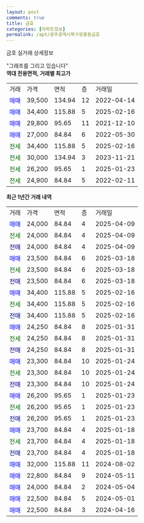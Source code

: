 ```yaml
---
layout: post
comments: true
title: 금호
categories: [아파트정보]
permalink: /apt/광주광역시북구문흥동금호
---
```


금호 실거래 상세정보

<script type="text/javascript">
  google.charts.load('current', {'packages':['line', 'corechart']});
  google.charts.setOnLoadCallback(drawChart);

  function drawChart() {
    var data = new google.visualization.DataTable();
    data.addColumn('date', '거래일');
    data.addColumn('number', "매매");
    data.addColumn('number', "전세");
    data.addColumn('number', "전매");

    data.addRows([[new Date(Date.parse("2025-04-09")), 24000, null, null], [new Date(Date.parse("2025-04-09")), null, 24000, null], [new Date(Date.parse("2025-04-09")), null, null, 24000], [new Date(Date.parse("2025-03-18")), 23500, null, null], [new Date(Date.parse("2025-03-18")), null, 23500, null], [new Date(Date.parse("2025-03-18")), null, null, 23500], [new Date(Date.parse("2025-02-16")), 34400, null, null], [new Date(Date.parse("2025-02-16")), null, 34400, null], [new Date(Date.parse("2025-02-16")), null, null, 34400], [new Date(Date.parse("2025-01-31")), 24250, null, null], [new Date(Date.parse("2025-01-31")), null, 24250, null], [new Date(Date.parse("2025-01-31")), null, null, 24250], [new Date(Date.parse("2025-01-24")), 23300, null, null], [new Date(Date.parse("2025-01-24")), null, 23300, null], [new Date(Date.parse("2025-01-24")), null, null, 23300], [new Date(Date.parse("2025-01-23")), 26200, null, null], [new Date(Date.parse("2025-01-23")), null, 26200, null], [new Date(Date.parse("2025-01-23")), null, null, 26200], [new Date(Date.parse("2025-01-18")), 23700, null, null], [new Date(Date.parse("2025-01-18")), null, 23700, null], [new Date(Date.parse("2025-01-18")), null, null, 23700], [new Date(Date.parse("2024-08-02")), 32000, null, null], [new Date(Date.parse("2024-05-11")), 22800, null, null], [new Date(Date.parse("2024-05-04")), 24000, null, null], [new Date(Date.parse("2024-05-01")), 22500, null, null], [new Date(Date.parse("2024-04-16")), 22500, null, null]]);

    var options = {
      hAxis: {
        format: 'yyyy/MM/dd'
      },    
      lineWidth: 0,
      pointsVisible: true,    
      title: '최근 1년간 유형별 실거래가 분포',
      legend: { position: 'bottom' }
    };

    var formatter = new google.visualization.NumberFormat({pattern:'###,###'} );
    formatter.format(data, 1);
    formatter.format(data, 2);
    
    setTimeout(function() {
        var chart = new google.visualization.LineChart(document.getElementById('columnchart_material'));
        chart.draw(data, (options));
        document.getElementById('loading').style.display = 'none';
    }, 200);
  }
</script>


<div id="loading" style="z-index:20; display: block; margin-left: 0px">"그래프를 그리고 있습니다"</div>
<div id="columnchart_material" style="width: 95%; margin-left: 0px; display: block"></div>
<!-- contents start -->
<b>역대 전용면적, 거래별 최고가</b>
<table class="sortable">
    <tr>
      <td>거래</td>
      <td>가격</td>
      <td>면적</td>
      <td>층</td>
      <td>거래일</td>
    </tr>
        <tr>
          <td><a style="color: blue">매매</a></td>
          <td>39,500</td>
          <td>134.94</td>
          <td>12</td>
          <td>2022-04-14</td>
        </tr>            <tr>
          <td><a style="color: blue">매매</a></td>
          <td>34,400</td>
          <td>115.88</td>
          <td>5</td>
          <td>2025-02-16</td>
        </tr>            <tr>
          <td><a style="color: blue">매매</a></td>
          <td>29,800</td>
          <td>95.65</td>
          <td>11</td>
          <td>2021-12-10</td>
        </tr>            <tr>
          <td><a style="color: blue">매매</a></td>
          <td>27,000</td>
          <td>84.84</td>
          <td>6</td>
          <td>2022-05-30</td>
        </tr>        
        <tr>
              <td><a style="color: darkgreen">전세</a></td>
              <td>34,400</td>
              <td>115.88</td>
              <td>5</td>
              <td>2025-02-16</td>
            </tr>            <tr>
              <td><a style="color: darkgreen">전세</a></td>
              <td>30,000</td>
              <td>134.94</td>
              <td>3</td>
              <td>2023-11-21</td>
            </tr>            <tr>
              <td><a style="color: darkgreen">전세</a></td>
              <td>26,200</td>
              <td>95.65</td>
              <td>1</td>
              <td>2025-01-23</td>
            </tr>            <tr>
              <td><a style="color: darkgreen">전세</a></td>
              <td>24,900</td>
              <td>84.84</td>
              <td>5</td>
              <td>2022-02-11</td>
            </tr>        
    
</table>

<b>최근 1년간 거래 내역</b>

<table class="sortable">
    <tr>
      <td>거래</td>
      <td>가격</td>
      <td>면적</td>
      <td>층</td>
      <td>거래일</td>
    </tr>
    <tr>
      <td><a style="color: blue">매매</a></td>
      <td>24,000</td>
      <td>84.84</td>
      <td>4</td>
      <td>2025-04-09</td>
    </tr>          <tr>
      <td><a style="color: darkgreen">전세</a></td>
      <td>24,000</td>
      <td>84.84</td>
      <td>4</td>
      <td>2025-04-09</td>
    </tr>          <tr>
      <td><a style="color: darkblue">전매</a></td>
      <td>24,000</td>
      <td>84.84</td>
      <td>4</td>
      <td>2025-04-09</td>
    </tr>          <tr>
      <td><a style="color: blue">매매</a></td>
      <td>23,500</td>
      <td>84.84</td>
      <td>6</td>
      <td>2025-03-18</td>
    </tr>          <tr>
      <td><a style="color: darkgreen">전세</a></td>
      <td>23,500</td>
      <td>84.84</td>
      <td>6</td>
      <td>2025-03-18</td>
    </tr>          <tr>
      <td><a style="color: darkblue">전매</a></td>
      <td>23,500</td>
      <td>84.84</td>
      <td>6</td>
      <td>2025-03-18</td>
    </tr>          <tr>
      <td><a style="color: blue">매매</a></td>
      <td>34,400</td>
      <td>115.88</td>
      <td>5</td>
      <td>2025-02-16</td>
    </tr>          <tr>
      <td><a style="color: darkgreen">전세</a></td>
      <td>34,400</td>
      <td>115.88</td>
      <td>5</td>
      <td>2025-02-16</td>
    </tr>          <tr>
      <td><a style="color: darkblue">전매</a></td>
      <td>34,400</td>
      <td>115.88</td>
      <td>5</td>
      <td>2025-02-16</td>
    </tr>          <tr>
      <td><a style="color: blue">매매</a></td>
      <td>24,250</td>
      <td>84.84</td>
      <td>8</td>
      <td>2025-01-31</td>
    </tr>          <tr>
      <td><a style="color: darkgreen">전세</a></td>
      <td>24,250</td>
      <td>84.84</td>
      <td>8</td>
      <td>2025-01-31</td>
    </tr>          <tr>
      <td><a style="color: darkblue">전매</a></td>
      <td>24,250</td>
      <td>84.84</td>
      <td>8</td>
      <td>2025-01-31</td>
    </tr>          <tr>
      <td><a style="color: blue">매매</a></td>
      <td>23,300</td>
      <td>84.84</td>
      <td>10</td>
      <td>2025-01-24</td>
    </tr>          <tr>
      <td><a style="color: darkgreen">전세</a></td>
      <td>23,300</td>
      <td>84.84</td>
      <td>10</td>
      <td>2025-01-24</td>
    </tr>          <tr>
      <td><a style="color: darkblue">전매</a></td>
      <td>23,300</td>
      <td>84.84</td>
      <td>10</td>
      <td>2025-01-24</td>
    </tr>          <tr>
      <td><a style="color: blue">매매</a></td>
      <td>26,200</td>
      <td>95.65</td>
      <td>1</td>
      <td>2025-01-23</td>
    </tr>          <tr>
      <td><a style="color: darkgreen">전세</a></td>
      <td>26,200</td>
      <td>95.65</td>
      <td>1</td>
      <td>2025-01-23</td>
    </tr>          <tr>
      <td><a style="color: darkblue">전매</a></td>
      <td>26,200</td>
      <td>95.65</td>
      <td>1</td>
      <td>2025-01-23</td>
    </tr>          <tr>
      <td><a style="color: blue">매매</a></td>
      <td>23,700</td>
      <td>84.84</td>
      <td>4</td>
      <td>2025-01-18</td>
    </tr>          <tr>
      <td><a style="color: darkgreen">전세</a></td>
      <td>23,700</td>
      <td>84.84</td>
      <td>4</td>
      <td>2025-01-18</td>
    </tr>          <tr>
      <td><a style="color: darkblue">전매</a></td>
      <td>23,700</td>
      <td>84.84</td>
      <td>4</td>
      <td>2025-01-18</td>
    </tr>          <tr>
      <td><a style="color: blue">매매</a></td>
      <td>32,000</td>
      <td>115.88</td>
      <td>11</td>
      <td>2024-08-02</td>
    </tr>          <tr>
      <td><a style="color: blue">매매</a></td>
      <td>22,800</td>
      <td>84.84</td>
      <td>9</td>
      <td>2024-05-11</td>
    </tr>          <tr>
      <td><a style="color: blue">매매</a></td>
      <td>24,000</td>
      <td>84.84</td>
      <td>2</td>
      <td>2024-05-04</td>
    </tr>          <tr>
      <td><a style="color: blue">매매</a></td>
      <td>22,500</td>
      <td>84.84</td>
      <td>5</td>
      <td>2024-05-01</td>
    </tr>          <tr>
      <td><a style="color: blue">매매</a></td>
      <td>22,500</td>
      <td>84.84</td>
      <td>3</td>
      <td>2024-04-16</td>
    </tr>      </table>
<!-- contents end -->    

